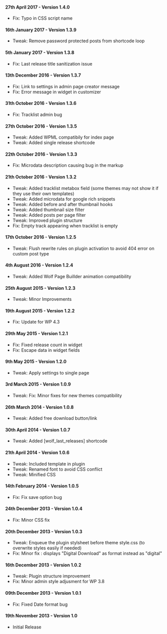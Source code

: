 #### 27th April 2017 - Version 1.4.0

* Fix: Typo in CSS script name

#### 16th January 2017 - Version 1.3.9

* Tweak: Remove password protected posts from shortcode loop

#### 5th January 2017 - Version 1.3.8

* Fix: Last release title sanitization issue

#### 13th December 2016 - Version 1.3.7

* Fix: Link to settings in admin page creator message
* Fix: Error message in widget in customizer

#### 31th October 2016 - Version 1.3.6

* Fix: Tracklist admin bug

#### 27th October 2016 - Version 1.3.5

* Tweak: Added WPML compatibily for index page
* Tweak: Added single release shortcode

#### 22th October 2016 - Version 1.3.3

* Fix: Microdata description causing bug in the markup

#### 21th October 2016 - Version 1.3.2

* Tweak: Added tracklist metabox field (some themes may not show it if they use their own templates)
* Tweak: Added microdata for google rich snippets
* Tweak: Added before and after thumbnail hooks
* Tweak: Added thumbnail size filter
* Tweak: Added posts per page filter
* Tweak: Improved plugin structure
* Fix: Empty track appearing when tracklist is empty

#### 17th October 2016 - Version 1.2.5

* Tweak: Flush rewrite rules on plugin activation to avoid 404 error on custom post type

#### 4th August 2016 - Version 1.2.4

* Tweak: Added Wolf Page Buillder animation compatibility

#### 25th August 2015 - Version 1.2.3

* Tweak: Minor Improvements 

#### 19th August 2015 - Version 1.2.2

* Fix: Update for WP 4.3 

#### 29th May 2015 - Version 1.2.1
	
* Fix: Fixed release count in widget
* Fix: Escape data in widget fields

#### 9th May 2015 - Version 1.2.0

* Tweak: Apply settings to single page

#### 3rd March 2015 - Version 1.0.9

* Tweak: Fix: Minor fixes for new themes compatibility

#### 26th March 2014 - Version 1.0.8

* Tweak: Added free download button/link

#### 30th April 2014 - Version 1.0.7

* Tweak: Added [wolf_last_releases] shortcode

#### 21th April 2014 - Version 1.0.6

* Tweak: Included template in plugin
* Tweak: Renamed font to avoid CSS conflict
* Tweak: Minified CSS

#### 14th February 2014 - Version 1.0.5

* Fix: Fix save option bug

#### 24th December 2013 - Version 1.0.4

* Fix: Minor CSS fix

#### 20th December 2013 - Version 1.0.3

* Tweak: Enqueue the plugin stylsheet before theme style.css (to overwrite styles easily if needed)
* Fix: Minor fix : displays "Digital Download" as format instead as "digital"
 
#### 16th December 2013 - Version 1.0.2

* Tweak: Plugin structure improvement
* Fix: Minor admin style adjusment for WP 3.8
 
#### 09th December 2013 - Version 1.0.1

* Fix: Fixed Date format bug 

#### 19th November 2013 - Version 1.0

* Initial Release 